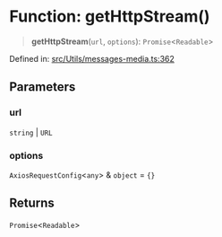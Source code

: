 # Function: getHttpStream()

> **getHttpStream**(`url`, `options`): `Promise`\<`Readable`\>

Defined in: [src/Utils/messages-media.ts:362](https://github.com/Fokusdotid/bail/blob/a1b2bb6d3d63874a4f497e70ebd6347b2869da8e/src/Utils/messages-media.ts#L362)

## Parameters

### url

`string` | `URL`

### options

`AxiosRequestConfig`\<`any`\> & `object` = `{}`

## Returns

`Promise`\<`Readable`\>
